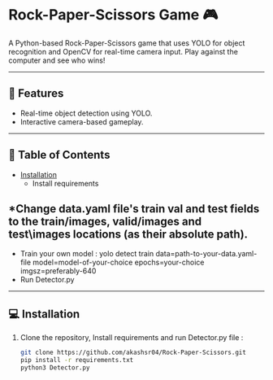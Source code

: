 # Rock-Paper-Scissors Game 🎮

A Python-based Rock-Paper-Scissors game that uses YOLO for object recognition and OpenCV for real-time camera input. 
Play against the computer and see who wins!

---

## 🚀 Features
- Real-time object detection using YOLO.
- Interactive camera-based gameplay.

---

## 📖 Table of Contents
- [Installation](#installation)
    - Install requirements
##  *Change data.yaml file's train val and test fields to the train/images, valid/images and test\images locations (as their absolute path).
   - Train your own model :  yolo detect train data=path-to-your-data.yaml-file model=model-of-your-choice epochs=your-choice imgsz=preferably-640
   - Run Detector.py


---

## 💻 Installation

1. Clone the repository, Install requirements and run Detector.py file :
   ```bash
   git clone https://github.com/akashsr04/Rock-Paper-Scissors.git
   pip install -r requirements.txt
   python3 Detector.py
